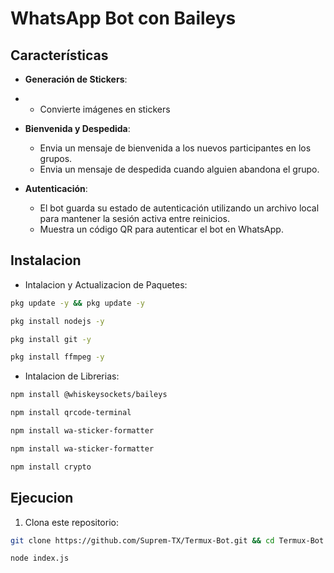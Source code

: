 # WhatsApp Bot con Baileys

## Características

- **Generación de Stickers**:
- 
  - Convierte imágenes en stickers

- **Bienvenida y Despedida**:
  - Envia un mensaje de bienvenida a los nuevos participantes en los grupos.
  - Envia un mensaje de despedida cuando alguien abandona el grupo.

- **Autenticación**:
  - El bot guarda su estado de autenticación utilizando un archivo local para mantener la sesión activa entre reinicios.
  - Muestra un código QR para autenticar el bot en WhatsApp.

## Instalacion

- Intalacion y Actualizacion de Paquetes:
```bash
pkg update -y && pkg update -y
```
```bash
pkg install nodejs -y
```
```bash
pkg install git -y
```
```bash
pkg install ffmpeg -y
```
- Intalacion de Librerias:
```bash
npm install @whiskeysockets/baileys
```
```bash
npm install qrcode-terminal
```
```bash
npm install wa-sticker-formatter
```
```bash
npm install wa-sticker-formatter
```
```bash
npm install crypto
```
## Ejecucion

1. Clona este repositorio:
```bash
git clone https://github.com/Suprem-TX/Termux-Bot.git && cd Termux-Bot
```
```bash
node index.js
```

